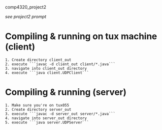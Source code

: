 comp4320_project2

*see project2 prompt*

# Compiling & running on tux machine (client)

	1. Create directory client_out
	2. execute ```javac -d client_out client/*.java```
	3. navigate into client_out directory
	4. execute ```java client.UDPClient```

# Compiling & running (server)
	1. Make sure you're on tux055
	2. Create directory server_out
	3. execute ```javac -d server_out server/*.java```
	4. navigate into server_out directory
	5. execute ```java server.UDPServer```
